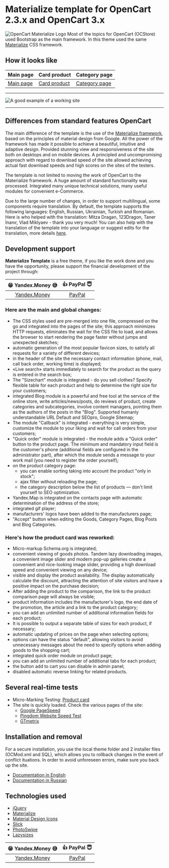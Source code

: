 # Materialize template for OpenCart 2.3.x and OpenCart 3.x
![OpenCart Materialize Logo](http://materialize.myefforts.ru/image/OpenCart-Materialize-logo.jpg)
Most of the topics for OpenCart (OCStore) used Bootstrap as the main framework.
In this theme used the same [Materialize](https://github.com/Dogfalo/materialize) CSS framework.
## How it looks like
| **Main page** | **Card product** | **Category page** |
| --- | --- | --- |
| [Main page](https://materialize.myefforts.ru/) | [Card product](https://materialize.myefforts.ru/iphone-7-plus-red-special-edition-256gb-en)  | [Category page](https://materialize.myefforts.ru/smartphones) |

***
![A good example of a working site](https://materialize.myefforts.ru/image/opencart-materialize-template-github.gif)
***

## Differences from standard features OpenCart
The main difference of the template is the use of the [Materialize framework](https://github.com/Dogfalo/materialize), based on the principles of material design from Google. All the power of the framework has made it possible to achieve a beautiful, intuitive and adaptive design. Provided stunning view and responsiveness of the site both on desktops and on mobile devices. A principled and uncompromising approach with regard to download speed of the site allowed achieving actual fast download speeds and high scores on the sites of the testers.

The template is not limited to moving the work of OpenCart to the Materialize framework. A huge amount of standard functionality was processed. Integrated many unique technical solutions, many useful modules for convenient e-Commerce.

Due to the large number of changes, in order to support multilingual, some components require translation. By default, the template supports the following languages: English, Russian, Ukrainian, Turkish and Romanian. Here is who helped with the translation: Mitza Dragan, 123Dragon, Taner İnanır, Vlad Miklyaev - thank you very much! You can also help with the translation of the template into your language or suggest edits for the translation, more details [here](https://github.com/trydalcoholic/opencart-materialize/issues/20).

## Development support
**Materialize Template** is a free theme, if you like the work done and you have the opportunity, please support the financial development of the project through:

| 😁 **Yandex.Money** 😅 | 👍 **PayPal** 😇 |
| :---: | :---: |
| [Yandex.Money](https://money.yandex.ru/to/41001413377821) | [PayPal](https://www.paypal.me/trydalcoholic) |

### Here are the main and global changes:
* The CSS styles used are pre-merged into one file, compressed on the go and integrated into the pages of the site; this approach minimizes HTTP requests, eliminates the wait for the CSS file to load, and allows the browser to start rendering the page faster without jumps and unexpected sketches;
* automatic generation of the most popular favicon sizes, to satisfy all requests for a variety of different devices;
* in the header of the site the necessary contact information (phone, mail, call back order, working time) is displayed;
* «Live search» starts immediately to search for the product as the query is entered in the search box;
* The "Sizechart" module is integrated - do you sell clothes? Specify flexible table for each product and help to determine the right size for your customers;
* integrated Blog module is a powerful and free tool at the service of the online store, write articles/news/posts, do reviews of product, create categories and subcategories, involve content managers, pointing them as the authors of the posts in the "Blog". Supported humanly understandable URL Default and SEOpro, Google Sitemap; 
* The module "Callback" is integrated - everything is very simple, customize the module to your liking and wait for call orders from your customers;
* "Quick order" module is integrated - the module adds a "Quick order" button to the product page. The minimum and mandatory input field is the customer's phone (additional fields are configured in the administrator part), after which the module sends a message to your work mail (you need to register the order yourself); 
* on the product category page:
  - you can enable sorting taking into account the product "only in stock";
  - ajax filter without reloading the page;
  - the category description below the list of products — don't limit yourself to SEO optimization.
* Yandex.Map is integrated on the contacts page with automatic determination of the address of the store;
* integrated gif player;
* manufacturers' logos have been added to the manufacturers page;
* "Accept" button when editing the Goods, Category Pages, Blog Posts and Blog Categories.

### Here's how the product card was reworked:
* Micro-markup Schema.org is integrated;
* convenient viewing of goods photos. Tandem lazy downloading images, a convenient image slider and modern pop-up galleries create a convenient and nice-looking image slider, providing a high download speed and convenient viewing on any device;
* visible and display the product availability. The display automatically calculate the discount, attracting the attention of site visitors and have a positive impact on the purchase decision;
* After adding the product to the comparison, the link to the product comparison page will always be visible;
* product information includes the manufacturer's logo, the end date of the promotion, the article and a link to the product category;
* you can add an unlimited number of additional information fields for each product;
* It is possible to output a separate table of sizes for each product, if necessary;
* automatic updating of prices on the page when selecting options;
* options can have the status "default", allowing visitors to avoid unnecessary messages about the need to specify options when adding goods to the shopping cart;
* integrated quick order module on product page;
* you can add an unlimited number of additional tabs for each product;
* the button add to cart you can disable in admin panel;
* disabled automatic reverse linking for related products.

## Several real-time tests
* Micro-Marking Testing: [Product card](https://search.google.com/structured-data/testing-tool/u/0/#url=https%3A%2F%2Fmaterialize.myefforts.ru%2Fsmartphones%2Fiphone-7-plus-red-special-edition-256gb-en)
* The site is quickly loaded. Check the various pages of the site:
  - [Google PageSpeed](https://developers.google.com/speed/pagespeed/insights/)
  - [Pingdom Website Speed Test](https://tools.pingdom.com/)
  - [GTmetrix](https://gtmetrix.com/)

## Installation and removal
For a secure installation, you use the local theme folder and 2 installer files (OCMod.xml and SQL), which allows you to rollback changes in the event of conflict ituations. In order to avoid unforeseen errors, make sure you back up the site.
* [Documentation in English](https://github.com/trydalcoholic/opencart-materialize/blob/master/docs/Documentation_Materialize_Template_ENG.pdf)
* [Documentation in Russian](https://github.com/trydalcoholic/opencart-materialize/blob/master/docs/Documentation_Materialize_Template_RUS.pdf)
## Technologies used
* [jQuery](https://github.com/jquery/jquery)
* [Materialize](https://github.com/Dogfalo/materialize)
* [Material Design Icons](https://github.com/google/material-design-icons)
* [Slick](https://github.com/kenwheeler/slick)
* [PhotoSwipe](https://github.com/dimsemenov/PhotoSwipe)
* [Lazysizes](https://github.com/aFarkas/lazysizes)

| 😁 **Yandex.Money** 😅 | 👍 **PayPal** 😇 |
| :---: | :---: |
| [Yandex.Money](https://money.yandex.ru/to/41001413377821) | [PayPal](https://www.paypal.me/trydalcoholic) |
